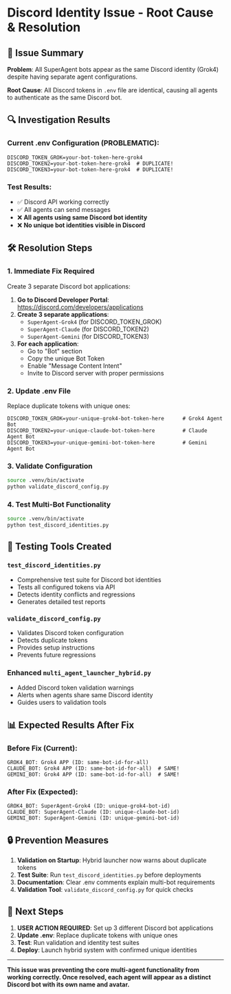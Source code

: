 # Discord Identity Issue - Root Cause & Resolution

## 🚨 **Issue Summary**
**Problem**: All SuperAgent bots appear as the same Discord identity (Grok4) despite having separate agent configurations.

**Root Cause**: All Discord tokens in `.env` file are identical, causing all agents to authenticate as the same Discord bot.

## 🔍 **Investigation Results**

### Current .env Configuration (PROBLEMATIC):
```env
DISCORD_TOKEN_GROK=your-bot-token-here-grok4
DISCORD_TOKEN2=your-bot-token-here-grok4  # DUPLICATE!
DISCORD_TOKEN3=your-bot-token-here-grok4  # DUPLICATE!
```

### Test Results:
- ✅ Discord API working correctly
- ✅ All agents can send messages  
- ❌ **All agents using same Discord bot identity**
- ❌ **No unique bot identities visible in Discord**

## 🛠️ **Resolution Steps**

### 1. **Immediate Fix Required**
Create 3 separate Discord bot applications:

1. **Go to Discord Developer Portal**: https://discord.com/developers/applications
2. **Create 3 separate applications**:
   - `SuperAgent-Grok4` (for DISCORD_TOKEN_GROK)
   - `SuperAgent-Claude` (for DISCORD_TOKEN2)  
   - `SuperAgent-Gemini` (for DISCORD_TOKEN3)
3. **For each application**:
   - Go to "Bot" section
   - Copy the unique Bot Token
   - Enable "Message Content Intent"
   - Invite to Discord server with proper permissions

### 2. **Update .env File**
Replace duplicate tokens with unique ones:
```env
DISCORD_TOKEN_GROK=your-unique-grok4-bot-token-here      # Grok4 Agent Bot
DISCORD_TOKEN2=your-unique-claude-bot-token-here         # Claude Agent Bot  
DISCORD_TOKEN3=your-unique-gemini-bot-token-here         # Gemini Agent Bot
```

### 3. **Validate Configuration**
```bash
source .venv/bin/activate
python validate_discord_config.py
```

### 4. **Test Multi-Bot Functionality**
```bash
source .venv/bin/activate
python test_discord_identities.py
```

## 🧪 **Testing Tools Created**

### `test_discord_identities.py`
- Comprehensive test suite for Discord bot identities
- Tests all configured tokens via API
- Detects identity conflicts and regressions
- Generates detailed test reports

### `validate_discord_config.py`  
- Validates Discord token configuration
- Detects duplicate tokens
- Provides setup instructions
- Prevents future regressions

### Enhanced `multi_agent_launcher_hybrid.py`
- Added Discord token validation warnings
- Alerts when agents share same Discord identity
- Guides users to validation tools

## 📊 **Expected Results After Fix**

### Before Fix (Current):
```
GROK4_BOT: Grok4 APP (ID: same-bot-id-for-all)
CLAUDE_BOT: Grok4 APP (ID: same-bot-id-for-all)  # SAME!
GEMINI_BOT: Grok4 APP (ID: same-bot-id-for-all)  # SAME!
```

### After Fix (Expected):
```
GROK4_BOT: SuperAgent-Grok4 (ID: unique-grok4-bot-id)
CLAUDE_BOT: SuperAgent-Claude (ID: unique-claude-bot-id)
GEMINI_BOT: SuperAgent-Gemini (ID: unique-gemini-bot-id)
```

## 🔒 **Prevention Measures**

1. **Validation on Startup**: Hybrid launcher now warns about duplicate tokens
2. **Test Suite**: Run `test_discord_identities.py` before deployments
3. **Documentation**: Clear .env comments explain multi-bot requirements
4. **Validation Tool**: `validate_discord_config.py` for quick checks

## 🎯 **Next Steps**

1. **USER ACTION REQUIRED**: Set up 3 different Discord bot applications
2. **Update .env**: Replace duplicate tokens with unique ones
3. **Test**: Run validation and identity test suites
4. **Deploy**: Launch hybrid system with confirmed unique identities

---

**This issue was preventing the core multi-agent functionality from working correctly. Once resolved, each agent will appear as a distinct Discord bot with its own name and avatar.**